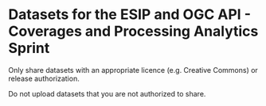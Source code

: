#  Datasets for the ESIP and OGC API - Coverages and Processing Analytics Sprint

Only share datasets with an appropriate licence (e.g. Creative Commons) or release authorization.

Do not upload datasets that you are not authorized to share.

